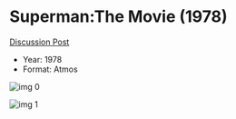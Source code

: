 # Superman:The Movie (1978)

[Discussion Post](https://www.avsforum.com/threads/bass-eq-for-filtered-movies.2995212/post-57058826)

* Year: 1978
* Format: Atmos

![img 0](https://i.imgur.com/q2x4esX.jpg)

![img 1](https://i.imgur.com/QuTVN4z.jpg)

